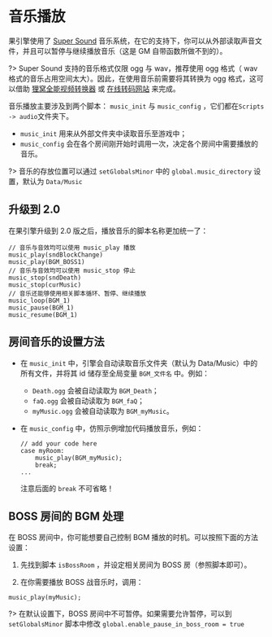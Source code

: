 # 音乐播放

果引擎使用了 [Super Sound](http://gmc.yoyogames.com/index.php?showtopic=120034) 音乐系统，在它的支持下，你可以从外部读取声音文件，并且可以暂停与继续播放音乐（这是 GM 自带函数所做不到的）。

?> Super Sound 支持的音乐格式仅限 ogg 与 wav，推荐使用 ogg 格式（ wav 格式的音乐占用空间太大）。因此，在使用音乐前需要将其转换为 ogg 格式，这可以借助 [狸窝全能视频转换器](http://www.leawo.cn) 或 [在线转码网站](https://convertio.co/zh/) 来完成。

音乐播放主要涉及到两个脚本： `music_init` 与 `music_config` ，它们都在`Scripts -> audio`文件夹下。

- `music_init` 用来从外部文件夹中读取音乐至游戏中；
- `music_config` 会在各个房间刚开始时调用一次，决定各个房间中需要播放的音乐。

?> 音乐的存放位置可以通过 `setGlobalsMinor` 中的 `global.music_directory` 设置，默认为 `Data/Music`

## 升级到 2.0

在果引擎升级到 2.0 版之后，播放音乐的脚本名称更加统一了：

```gml
// 音乐与音效均可以使用 music_play 播放
music_play(sndBlockChange)
music_play(BGM_BOSS1)
// 音乐与音效均可以使用 music_stop 停止
music_stop(sndDeath)
music_stop(curMusic)
// 音乐还能够使用相关脚本循环、暂停、继续播放
music_loop(BGM_1)
music_pause(BGM_1)
music_resume(BGM_1)
```

## 房间音乐的设置方法

- 在 `music_init` 中，引擎会自动读取音乐文件夹（默认为 Data/Music）中的所有文件，并将其 id 储存至全局变量 `BGM_文件名` 中。例如：

  - `Death.ogg` 会被自动读取为 `BGM_Death`；
  - `faQ.ogg` 会被自动读取为 `BGM_faQ`；
  - `myMusic.ogg` 会被自动读取为 `BGM_myMusic`。

- 在 `music_config` 中，仿照示例增加代码播放音乐，例如：

  ```gml
  // add your code here
  case myRoom:
      music_play(BGM_myMusic);
      break;
  ...
  ```

  注意后面的 `break` 不可省略！

## BOSS 房间的 BGM 处理

在 BOSS 房间中，你可能想要自己控制 BGM 播放的时机。可以按照下面的方法设置：

1.  先找到脚本 `isBossRoom` ，并设定相关房间为 BOSS 房（参照脚本即可）。

2.  在你需要播放 BOSS 战音乐时，调用：

```gml
music_play(myMusic);
```

?> 在默认设置下，BOSS 房间中不可暂停。如果需要允许暂停，可以到 `setGlobalsMinor` 脚本中修改 `global.enable_pause_in_boss_room = true`

